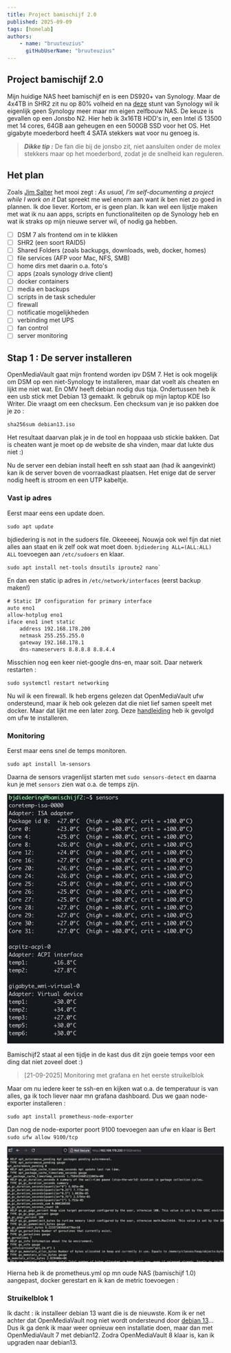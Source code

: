 ```yaml
---
title: Project bamischijf 2.0
published: 2025-09-09
tags: [homelab]
authors: 
    - name: "bruuteuzius"
      gitHubUserName: "bruuteuzius"
---
```


## Project bamischijf 2.0
Mijn huidige NAS heet bamischijf en is een DS920+ van Synology. Maar de 4x4TB in SHR2 zit nu op 80% volheid en na
[deze](https://www.tomshardware.com/pc-components/nas/synology-requires-self-branded-drives-for-some-consumer-nas-systems-drops-full-functionality-and-support-for-third-party-hdds) 
stunt van Synology wil ik eigenlijk geen Synology meer maar mn eigen zelfbouw NAS.
De keuze is gevallen op een Jonsbo N2. Hier heb ik 3x16TB HDD's in, een Intel i5 13500 met 14 cores, 64GB aan geheugen en een 500GB SSD voor het OS.
Het gigabyte moederbord heeft 4 SATA stekkers wat voor nu genoeg is.

> **_Dikke tip :_**
> De fan die bij de jonsbo zit, niet aansluiten onder de molex stekkers maar op het moederbord, zodat je de snelheid kan reguleren.

## Het plan
Zoals [Jim Salter](https://jrs-s.net/2025/08/11/rustdesk-server-on-ubuntu-22-04/) het mooi zegt : _As usual, I’m self-documenting a project while I work on it_ Dat spreekt me wel enorm aan want ik ben niet zo goed in plannen. Ik doe liever.
Kortom, er is geen plan. Ik kan wel een lijstje maken met wat ik nu aan apps, scripts en functionaliteiten op de Synology heb en wat ik straks op 
mijn nieuwe server wil, of nodig ga hebben.

- [ ] DSM 7 als frontend om in te klikken
- [ ] SHR2 (een soort RAID5)
- [ ] Shared Folders (zoals backupgs, downloads, web, docker, homes)
- [ ] file services (AFP voor Mac, NFS, SMB)
- [ ] home dirs met daarin o.a. foto's
- [ ] apps (zoals synology drive client)
- [ ] docker containers
- [ ] media en backups
- [ ] scripts in de task scheduler
- [ ] firewall
- [ ] notificatie mogelijkheden
- [ ] verbinding met UPS
- [ ] fan control
- [ ] server monitoring

## Stap 1 : De server installeren
OpenMediaVault gaat mijn frontend worden ipv DSM 7. Het is ook mogelijk om DSM op een niet-Synology te installeren, maar dat voelt als cheaten en lijkt me niet wat.
En OMV heeft debian nodig dus tsja. Ondertussen heb ik een usb stick met Debian 13 gemaakt. Ik gebruik op mijn laptop KDE Iso Writer. Die vraagt om een checksum.
Een checksum van je iso pakken doe je zo : 
```
sha256sum debian13.iso
```
Het resultaat daarvan plak je in de tool en hoppaaa usb stickie bakken. Dat is cheaten want je moet op de website de sha vinden, maar dat lukte dus niet :)

Nu de server een debian install heeft en ssh staat aan (had ik aangevinkt) kan ik de server boven de voorraadkast plaatsen. 
Het enige dat de server nodig heeft is stroom en een UTP kabeltje. 

### Vast ip adres
Eerst maar eens een update doen. 
```
sudo apt update
```
bjdiedering is not in the sudoers file. Okeeeeej. Nouwja ook wel fijn dat niet alles aan staat en ik zelf ook wat moet doen.
`bjdiedering ALL=(ALL:ALL) ALL` toevoegen aan `/etc/sudoers` en klaar. 

```
sudo apt install net-tools dnsutils iproute2 nano` 
```
En dan een static ip adres in `/etc/network/interfaces` (eerst backup maken!)
```
# Static IP configuration for primary interface
auto eno1
allow-hotplug eno1
iface eno1 inet static
    address 192.168.178.200
    netmask 255.255.255.0
    gateway 192.168.178.1
    dns-nameservers 8.8.8.8 8.8.4.4
```
Misschien nog een keer niet-google dns-en, maar soit. 
Daar netwerk restarten :
```
sudo systemctl restart networking
```

Nu wil ik een firewall. Ik heb ergens gelezen dat OpenMediaVault ufw ondersteund, maar ik heb ook gelezen dat die niet lief
samen speelt met docker. Maar dat lijkt me een later zorg. Deze [handleiding](https://idroot.us/setup-ufw-firewall-debian-13/) heb ik gevolgd om ufw te installeren.

### Monitoring
Eerst maar eens snel de temps monitoren. 
```
sudo apt install lm-sensors
```
Daarna de sensors vragenlijst starten met `sudo sensors-detect` en daarna kun je met `sensors` zien wat o.a. de temps zijn.

![](media/bamischijf2temps.png)

Bamischijf2 staat al een tijdje in de kast dus dit zijn goeie temps voor een ding dat niet zoveel doet :)

> [21-09-2025] Monitoring met grafana en het eerste struikelblok 

Maar om nu iedere keer te ssh-en en kijken wat o.a. de temperatuur is van alles, ga ik toch liever naar mn grafana dashboard.
Dus we gaan node-exporter installeren :
```
sudo apt install prometheus-node-exporter
```
Dan nog de node-exporter poort 9100 toevoegen aan ufw en klaar is Bert `sudo ufw allow 9100/tcp`

![](media/node-exporter.png)

Hierna heb ik de prometheus.yml op mn oude NAS (bamischijf 1.0) aangepast, docker gerestart en ik kan de metric toevoegen :

### Struikelblok 1
Ik dacht : ik installeer debian 13 want die is de nieuwste. Kom ik er net achter dat OpenMediaVault nog niet wordt ondersteund
door [debian 13](https://docs.openmediavault.org/en/latest/releases.html)... Dus ik ga denk ik maar weer opnieuw een installatie doen, 
maar dan met OpenMediaVault 7 met debian12. Zodra OpenMediaVault 8 klaar is, kan ik upgraden naar debian13.
